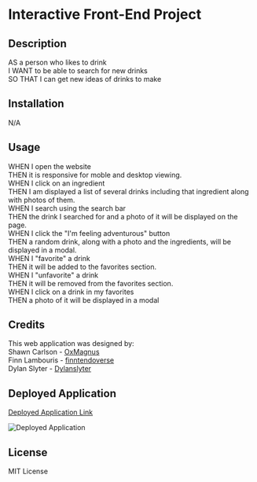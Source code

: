 # Interactive Front-End Project

## Description
AS a person who likes to drink<br>
I WANT to be able to search for new drinks<br>
SO THAT I can get new ideas of drinks to make

## Installation
N/A

## Usage
WHEN I open the website<br>
THEN it is responsive for moble and desktop viewing.<br>
WHEN I click on an ingredient<br>
THEN I am displayed a list of several drinks including that ingredient along with photos of them.<br>
WHEN I search using the search bar<br>
THEN the drink I searched for and a photo of it will be displayed on the page.<br>
WHEN I click the "I'm feeling adventurous" button<br>
THEN a random drink, along with a photo and the ingredients, will be displayed in a modal.<br>
WHEN I "favorite" a drink<br>
THEN it will be added to the favorites section.<br>
WHEN I "unfavorite" a drink<br>
THEN it will be removed from the favorites section.<br>
WHEN I click on a drink in my favorites<br>
THEN a photo of it will be displayed in a modal

## Credits
This web application was designed by:<br>
Shawn Carlson - [OxMagnus](https://github.com/OxMagnus)<br>
Finn Lambouris - [finntendoverse](https://github.com/finntendoverse)<br>
Dylan Slyter - [Dylanslyter](https://github.com/Dylanslyter)

## Deployed Application
[Deployed Application Link](https://finntendoverse.github.io/msu-interactive-front-end-project/)

![Deployed Application]()

## License
MIT License